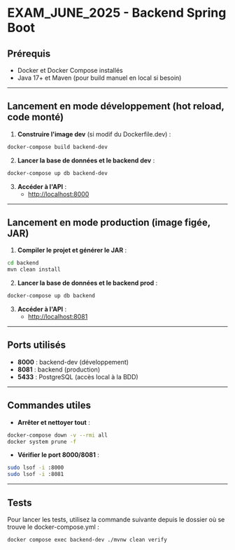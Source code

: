 # EXAM_JUNE_2025 - Backend Spring Boot

## Prérequis
- Docker et Docker Compose installés
- Java 17+ et Maven (pour build manuel en local si besoin)

---

## Lancement en mode **développement** (hot reload, code monté)

1. **Construire l'image dev** (si modif du Dockerfile.dev) :
```bash
docker-compose build backend-dev
```
2. **Lancer la base de données et le backend dev** :
```bash
docker-compose up db backend-dev
```
3. **Accéder à l'API** :
   - [http://localhost:8000](http://localhost:8000)

---

## Lancement en mode **production** (image figée, JAR)

1. **Compiler le projet et générer le JAR** :
```bash
cd backend
mvn clean install
```
2. **Lancer la base de données et le backend prod** :
```bash
docker-compose up db backend
```
3. **Accéder à l'API** :
   - [http://localhost:8081](http://localhost:8081)

---

## Ports utilisés
- **8000** : backend-dev (développement)
- **8081** : backend (production)
- **5433** : PostgreSQL (accès local à la BDD)

---

## Commandes utiles
- **Arrêter et nettoyer tout** :
```bash
docker-compose down -v --rmi all
docker system prune -f
```
- **Vérifier le port 8000/8081** :
```bash
sudo lsof -i :8000
sudo lsof -i :8081
```

---

## Tests
Pour lancer les tests, utilisez la commande suivante depuis le dossier où se trouve le docker-compose.yml :
```bash
docker compose exec backend-dev ./mvnw clean verify
```


